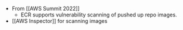 
- From [[AWS Summit 2022]]
	- ECR supports vulnerability scanning of pushed up repo images.
- [[AWS Inspector]] for scanning images

